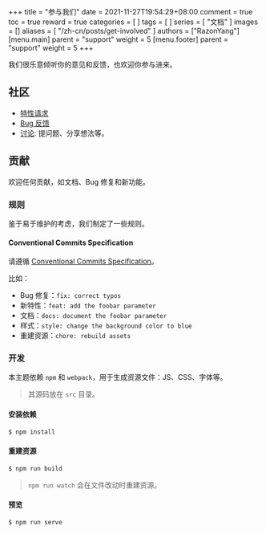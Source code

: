 +++
title = "参与我们"
date = 2021-11-27T19:54:29+08:00
comment = true
toc = true
reward = true
categories = [
]
tags = [
]
series = [
  "文档"
]
images = []
aliases = [
  "/zh-cn/posts/get-involved"
]
authors = ["RazonYang"]
[menu.main]
  parent = "support"
  weight = 5
[menu.footer]
  parent = "support"
  weight = 5
+++

我们很乐意倾听你的意见和反馈，也欢迎你参与进来。

<!--more-->

## 社区

- [特性请求](https://github.com/razonyang/hugo-theme-bootstrap/issues/new?template=feature_request.md)
- [Bug 反馈](https://github.com/razonyang/hugo-theme-bootstrap/issues/new?template=bug_report.md)
- [讨论](https://github.com/razonyang/hugo-theme-bootstrap/discussions): 提问题、分享想法等。

## 贡献

欢迎任何贡献，如文档、Bug 修复和新功能。

### 规则

鉴于易于维护的考虑，我们制定了一些规则。

#### Conventional Commits Specification

请遵循 [Conventional Commits Specification](https://www.conventionalcommits.org/en/v1.0.0/)。

比如：

- Bug 修复：`fix: correct typos`
- 新特性：`feat: add the foobar parameter`
- 文档：`docs: document the foobar parameter`
- 样式：`style: change the background color to blue`
- 重建资源：`chore: rebuild assets`

### 开发

本主题依赖 `npm` 和 `webpack`，用于生成资源文件：JS、CSS、字体等。

> 其源码放在 `src` 目录。

#### 安装依赖

```bash
$ npm install
```

#### 重建资源

```bash
$ npm run build
```

> `npm run watch` 会在文件改动时重建资源。

#### 预览

```bash
$ npm run serve
```
